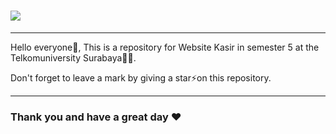 <h1 align="left">
    <img src="https://readme-typing-svg.herokuapp.com/?font=Righteous&size=35&color=F7AA00&center=false&vCenter=true&width=800&height=70&duration=4000&pause=500&lines=⚡+Welcome+to+My+Repository+⚡;+Website+Kasir+😁;"/>
</h1>

<hr>

<p>Hello everyone👋, This is a repository for Website Kasir in semester 5 at the Telkomuniversity Surabaya🧑‍💻.</p>
<p>Don't forget to leave a mark by giving a star⚡on this repository.</p>

<hr>

<h3 align="left">Thank you and have a great day ❤</h3>
